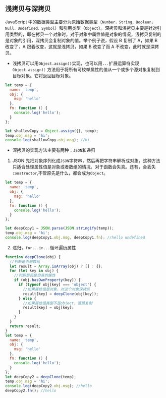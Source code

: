 ## 浅拷贝与深拷贝

JavaScript 中的数据类型主要分为原始数据类型（`Number，String，Boolean，Null，Undefined，Symbol`）和引用类型（`Object`）。深拷贝和浅拷贝主要是针对引用类型的，即在拷贝一个对象时，对于对象中属性值是对象的情况，浅拷贝复制的是对象的引用，深拷贝会复制对象的值。举个例子说，假设 B 复制了 A，如果 B 改变了，A 跟着改变，这就是浅拷贝，如果 B 改变了而 A 不改变，此时就是深拷贝。

- 浅拷贝可以用`Object.assign()`实现，也可以用`...`扩展运算符实现
  `Object.assign()` 方法用于将所有可枚举属性的值从一个或多个源对象复制到目标对象。它将返回目标对象。

```js
let temp = {
  name: 'temp',
  obj: {
    msg: 'hello'
  },
  fn: function () {
    console.log('hello');
  }
};

let shallowCopy = Object.assign({}, temp);
temp.obj.msg = 'hi';
console.log(shallowCopy.obj.msg); //hi
```

- 深拷贝的实现方法主要有两种：`JSON`和递归

1. JSON
   先把对象序列化成`JSON`字符串，然后再把字符串解析成对象，这种方法只适合处理属性值是对象或者数组的情况，对于函数会失真。还有，会丢失`constructor`,不管原先是什么，都会成为`Object`。

```js
let temp = {
  name: 'temp',
  obj: {
    msg: 'hello'
  },
  fn: function () {
    console.log('hello');
  }
};

let deepCopy1 = JSON.parse(JSON.stringify(temp));
temp.obj.msg = 'hi';
console.log(deepCopy1.obj.msg, deepCopy1.fn); //hello undefined
```

2. 递归，`for...in...`循环遍历属性

```js
function deepClone(obj) {
  //判断是否是数组
  let result = Array.isArray(obj) ? [] : {};
  for (let key in obj) {
    //判断是否是自身的属性
    if (obj.hasOwnProperty(key)) {
      if (typeof obj[key] === 'object') {
        //如果属性值是对象，对这个对象深拷贝
        result[key] = deepClone(obj[key]);
      } else {
        //如果属性值类型不是object，直接复制
        result[key] = obj[key];
      }
    }
  }
  return result;
}
let temp = {
  name: 'temp',
  obj: {
    msg: 'hello'
  },
  fn: function () {
    console.log('hello');
  }
};
let deepCopy2 = deepClone(temp);
temp.obj.msg = 'hi';
console.log(deepCopy2.obj.msg); //hello
deepCopy2.fn(); //hello
```
